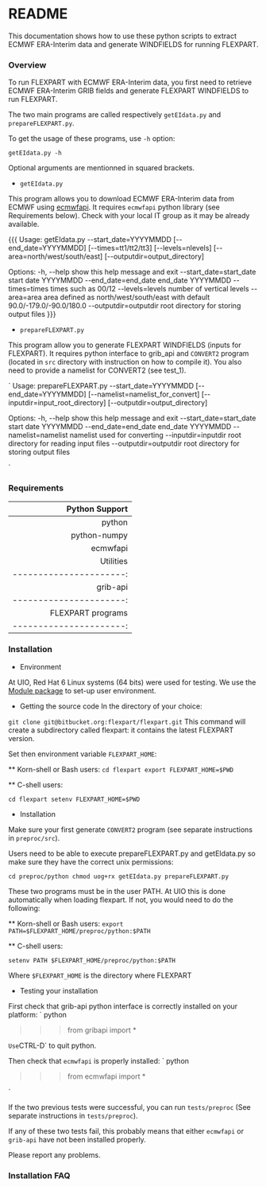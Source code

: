 # README #

This documentation shows how to use these python scripts to extract ECMWF ERA-Interim data and generate WINDFIELDS for running FLEXPART. 

### Overview ###

To run FLEXPART with ECMWF ERA-Interim data, you first need to retrieve ECMWF ERA-Interim GRIB fields and generate FLEXPART WINDFIELDS to run FLEXPART.

The two main programs are called respectively `getEIdata.py` and `prepareFLEXPART.py`. 

To get the usage of these programs, use `-h` option:

`getEIdata.py -h`

Optional arguments are mentionned in squared brackets. 

* `getEIdata.py`

This program allows you to download ECMWF ERA-Interim data from ECMWF using [ecmwfapi](https://software.ecmwf.int/wiki/display/WEBAPI/ECMWF+Web+API+Home). 
It requires `ecmwfapi` python library (see Requirements below). Check with your local IT group as it may be already available.


{{{
Usage: getEIdata.py --start_date=YYYYMMDD [--end_date=YYYYMMDD] [--times=tt1/tt2/tt3] [--levels=nlevels]
                                                  [--area=north/west/south/east]  [--outputdir=output_directory]

Options:
  -h, --help            show this help message and exit
  --start_date=start_date
                        start date YYYYMMDD
  --end_date=end_date   end_date YYYYMMDD
  --times=times         times such as 00/12
  --levels=levels       number of vertical levels
  --area=area           area defined as north/west/south/east with default
                        90.0/-179.0/-90.0/180.0
  --outputdir=outputdir
                        root directory for storing output files
}}}

* `prepareFLEXPART.py`

This program allow you to generate FLEXPART WINDFIELDS (inputs for FLEXPART). It requires python interface to grib_api and `CONVERT2` program (located in `src` directory with instruction on how to compile it). You also need to provide a namelist for CONVERT2 (see test_1).

`
Usage: prepareFLEXPART.py --start_date=YYYYMMDD [--end_date=YYYYMMDD] [--namelist=namelist_for_convert] [--inputdir=input_root_directory] [--outputdir=output_directory]

Options:
  -h, --help            show this help message and exit
  --start_date=start_date
                        start date YYYYMMDD
  --end_date=end_date   end_date YYYYMMDD
  --namelist=namelist   namelist used for converting
  --inputdir=inputdir   root directory for reading input files
  --outputdir=outputdir
                        root directory for storing output files

`
### Requirements ###

| Python Support        |
|----------------------:| 
| python                | [http://www.python.org](http://www.python.org)  | We have use [python Anaconda](https://store.continuum.io/cshop/anaconda/) for our testings
| python-numpy          | [http://www.numpy.org/](http://www.numpy.org/)  | Not necessary if you have installed python Anaconda
| ecmwfapi              | [https://software.ecmwf.int/wiki/display/WEBAPI/ECMWF+Web+API+Home](https://software.ecmwf.int/wiki/display/WEBAPI/ECMWF+Web+API+Home) | You also need to install your API key (as explained in the documentation)
| Utilities             |
|----------------------:| 
|  grib-api             | [https://software.ecmwf.int/wiki/display/GRIB/Home](https://software.ecmwf.int/wiki/display/GRIB/Home) | Make sure you install GRIB-API with JPEG support and python GRIB-API.
|----------------------:| 
| FLEXPART programs     | to run these programs (prepareFLEXPART.py), you need to compile CONVERT2 program (located in preproc/src). See separate README file to get instructions on how to compile this code.
|----------------------:| 


### Installation ###

*  Environment

At UIO, Red Hat 6 Linux systems (64 bits) were used for testing. We use the [Module package](http://modules.sourceforge.net/) to set-up user environment.

* Getting the source code
In the directory of your choice:

`
git clone git@bitbucket.org:flexpart/flexpart.git
`
This command will create a subdirectory called flexpart: it contains the latest FLEXPART version.

Set then environment variable `FLEXPART_HOME`:

** Korn-shell or Bash users:
`
cd flexpart
export FLEXPART_HOME=$PWD
`

** C-shell users:

`
cd flexpart
setenv FLEXPART_HOME=$PWD
`

* Installation

Make sure your first generate `CONVERT2` program (see separate instructions in `preproc/src`).

Users need to be able to execute prepareFLEXPART.py and getEIdata.py so make sure they have the correct unix permissions:

`
cd preproc/python
chmod uog+rx getEIdata.py prepareFLEXPART.py
`

These two programs must be in the user PATH. At UIO this is done automatically when loading flexpart. If not, you would need to do the following:

** Korn-shell or Bash users:
`
export PATH=$FLEXPART_HOME/preproc/python:$PATH
`

** C-shell users:

`
setenv PATH $FLEXPART_HOME/preproc/python:$PATH
`

Where `$FLEXPART_HOME` is the directory where FLEXPART 

* Testing your installation

First check that grib-api python interface is correctly installed on your platform:
`
python
>>> from gribapi import *
>>>
`
Use `CTRL-D` to quit python.

Then check that `ecmwfapi` is properly installed:
`
python
>>> from ecmwfapi import *
>>>
`

If the two previous tests were successful, you can run `tests/preproc` (See separate instructions in `tests/preproc`). 

If any of these two tests fail, this probably means that either `ecmwfapi` or `grib-api` have not been installed properly. 

Please report any problems.

###  Installation FAQ ###

